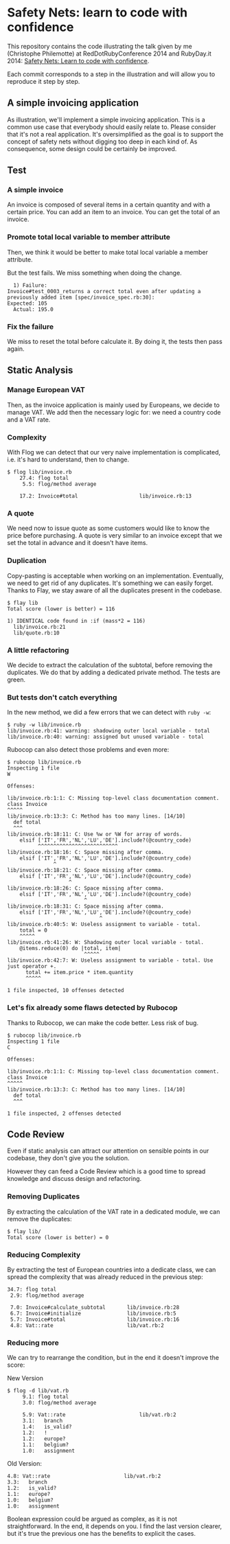 # Safety Nets: learn to code with confidence

This repository contains the code illustrating the talk given by me
(Christophe Philemotte) at RedDotRubyConference 2014 and RubyDay.it 2014: [Safety Nets: Learn to
code with confidence](https://speakerdeck.com/toch/rdrc-2014-safety-nets-learn-to-code-with-confidence).

Each commit corresponds to a step in the illustration and will allow you to
reproduce it step by step.

## A simple invoicing application

As illustration, we'll implement a simple invoicing application. This is a
common use case that everybody should easily relate to. Please consider that
it's not a real application. It's oversimplified as the goal is to support the
concept of safety nets without digging too deep in each kind of. As
consequence, some design could be certainly be improved.

## Test

### A simple invoice

An invoice is composed of several items in a certain quantity and with a
certain price. You can add an item to an invoice. You can get the total
of an invoice.

### Promote total local variable to member attribute

Then, we think it would be better to make total local variable a member
attribute.

But the test fails. We miss something when doing the change.

```
  1) Failure:
Invoice#test_0003_returns a correct total even after updating a previously added item [spec/invoice_spec.rb:30]:
Expected: 105
  Actual: 195.0
```

### Fix the failure

We miss to reset the total before calculate it. By doing it, the tests then
pass again.

## Static Analysis

### Manage European VAT

Then, as the invoice application is mainly used by Europeans, we decide to
manage VAT. We add then the necessary logic for: we need a country code and a
VAT rate.

### Complexity

With Flog we can detect that our very naive implementation is complicated,
i.e. it's hard to understand, then to change.

```
$ flog lib/invoice.rb 
    27.4: flog total
     5.5: flog/method average

    17.2: Invoice#total                    lib/invoice.rb:13

```

### A quote

We need now to issue quote as some customers would like to know the price
before purchasing. A quote is very similar to an invoice except that we
set the total in advance and it doesn't have items.

### Duplication

Copy-pasting is acceptable when working on an implementation. Eventually,
we need to get rid of any duplicates. It's something we can easily forget.
Thanks to Flay, we stay aware of all the duplicates present in the
codebase.

```
$ flay lib
Total score (lower is better) = 116

1) IDENTICAL code found in :if (mass*2 = 116)
  lib/invoice.rb:21
  lib/quote.rb:10
```

### A little refactoring

We decide to extract the calculation of the subtotal, before removing the
duplicates. We do that by adding a dedicated private method. The tests
are green.

### But tests don't catch everything

In the new method, we did a few errors that we can detect with `ruby -w`:

```
$ ruby -w lib/invoice.rb 
lib/invoice.rb:41: warning: shadowing outer local variable - total
lib/invoice.rb:40: warning: assigned but unused variable - total
```

Rubocop can also detect those problems and even more:

```
$ rubocop lib/invoice.rb 
Inspecting 1 file
W

Offenses:

lib/invoice.rb:1:1: C: Missing top-level class documentation comment.
class Invoice
^^^^^
lib/invoice.rb:13:3: C: Method has too many lines. [14/10]
  def total
  ^^^
lib/invoice.rb:18:11: C: Use %w or %W for array of words.
    elsif ['IT','FR','NL','LU','DE'].include?(@country_code)
          ^^^^^^^^^^^^^^^^^^^^^^^^^^
lib/invoice.rb:18:16: C: Space missing after comma.
    elsif ['IT','FR','NL','LU','DE'].include?(@country_code)
               ^
lib/invoice.rb:18:21: C: Space missing after comma.
    elsif ['IT','FR','NL','LU','DE'].include?(@country_code)
                    ^
lib/invoice.rb:18:26: C: Space missing after comma.
    elsif ['IT','FR','NL','LU','DE'].include?(@country_code)
                         ^
lib/invoice.rb:18:31: C: Space missing after comma.
    elsif ['IT','FR','NL','LU','DE'].include?(@country_code)
                              ^
lib/invoice.rb:40:5: W: Useless assignment to variable - total.
    total = 0
    ^^^^^
lib/invoice.rb:41:26: W: Shadowing outer local variable - total.
    @items.reduce(0) do |total, item|
                         ^^^^^
lib/invoice.rb:42:7: W: Useless assignment to variable - total. Use just operator +.
      total += item.price * item.quantity
      ^^^^^

1 file inspected, 10 offenses detected
```

### Let's fix already some flaws detected by Rubocop

Thanks to Rubocop, we can make the code better. Less risk of bug.

```
$ rubocop lib/invoice.rb 
Inspecting 1 file
C

Offenses:

lib/invoice.rb:1:1: C: Missing top-level class documentation comment.
class Invoice
^^^^^
lib/invoice.rb:13:3: C: Method has too many lines. [14/10]
  def total
  ^^^

1 file inspected, 2 offenses detected
```

## Code Review

Even if static analysis can attract our attention on sensible
points in our codebase, they don't give you the solution.

However they can feed a Code Review which is a good time to
spread knowledge and discuss design and refactoring.

### Removing Duplicates

By extracting the calculation of the VAT rate in a dedicated
module, we can remove the duplicates:

```
$ flay lib/
Total score (lower is better) = 0
```

### Reducing Complexity

By extracting the test of European countries into a dedicate class, we can
spread the complexity that was already reduced in the previous step:
```
34.7: flog total
 2.9: flog/method average

 7.0: Invoice#calculate_subtotal       lib/invoice.rb:28
 6.7: Invoice#initialize               lib/invoice.rb:5
 5.7: Invoice#total                    lib/invoice.rb:16
 4.8: Vat::rate                        lib/vat.rb:2

```

### Reducing more

We can try to rearrange the condition, but in the end it doesn't improve
the score:

New Version
```
$ flog -d lib/vat.rb 
     9.1: flog total
     3.0: flog/method average

     5.9: Vat::rate                        lib/vat.rb:2
     3.1:   branch
     1.4:   is_valid?
     1.2:   !
     1.2:   europe?
     1.1:   belgium?
     1.0:   assignment
```

Old Version:
```
4.8: Vat::rate                        lib/vat.rb:2
3.3:   branch
1.2:   is_valid?
1.1:   europe?
1.0:   belgium?
1.0:   assignment
``` 

Boolean expression could be argued as complex, as it is not straightforward.
In the end, it depends on you. I find the last version clearer, but it's
true the previous one has the benefits to explicit the cases.
